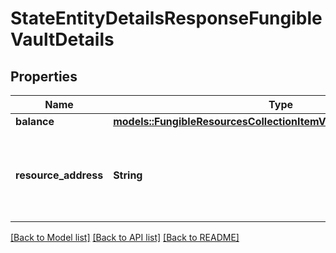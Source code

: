 # StateEntityDetailsResponseFungibleVaultDetails

## Properties

Name | Type | Description | Notes
------------ | ------------- | ------------- | -------------
**balance** | [**models::FungibleResourcesCollectionItemVaultAggregatedVaultItem**](FungibleResourcesCollectionItemVaultAggregatedVaultItem.md) |  | 
**resource_address** | **String** | Bech32m-encoded human readable version of the address. | 

[[Back to Model list]](../README.md#documentation-for-models) [[Back to API list]](../README.md#documentation-for-api-endpoints) [[Back to README]](../README.md)


